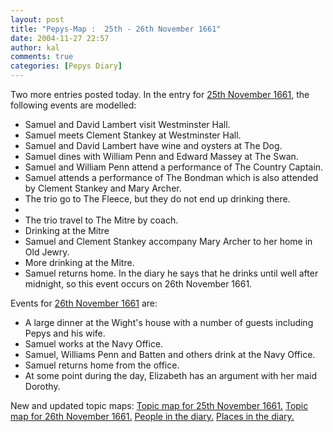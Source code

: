 ```yaml
---
layout: post
title: "Pepys-Map :  25th - 26th November 1661"
date: 2004-11-27 22:57
author: kal
comments: true
categories: [Pepys Diary]
---
```

Two more entries posted today.
In the entry for <a href="http://www.pepysdiary.com/archive/1661/11/25/index.php">25th November 1661</a>, the following events are modelled:
<ul>
<li>Samuel and David Lambert visit Westminster Hall.</li>
<li>Samuel meets Clement Stankey at Westminster Hall.</li>
<li>Samuel and David Lambert have wine and oysters at The Dog.</li>
<li>Samuel dines with William Penn and Edward Massey at The Swan.</li>
<li>Samuel and William Penn attend a performance of The Country Captain.</li>
<li>Samuel attends a performance of The Bondman which is also attended by Clement Stankey and Mary Archer.</li>
<li>The trio go to The Fleece, but they do not end up drinking there.<li>
<li>The trio travel to The Mitre by coach.</li>
<li>Drinking at the Mitre</li>
<li>Samuel and Clement Stankey accompany Mary Archer to her home in Old Jewry.</li>
<li>More drinking at the Mitre.</li>
<li>Samuel returns home. In the diary he says that he drinks until well after midnight, so this event occurs on 26th November 1661.</li>
</ul>
Events for <a href="http://www.pepysdiary.com/archive/1661/11/26/index.php">26th November 1661</a> are:
<ul>
<li>A large dinner at the Wight's house with a number of guests including Pepys and his wife.</li>
<li>Samuel works at the Navy Office.</li>
<li>Samuel, Williams Penn and Batten and others drink at the Navy Office.</li>
<li>Samuel returns home from the office.</li>
<li>At some point during the day, Elizabeth has an argument with her maid Dorothy.</li>
</ul>

<!--more-->
New and updated topic maps:
<a href="http://www.techquila.com/blog/archives/16611125.ltm">Topic map for 25th November 1661.</a>
<a href="http://www.techquila.com/blog/archives/16611126.ltm">Topic map for 26th November 1661.</a>
<a href="http://www.techquila.com/blog/archives/pepys-diary-people.ltm">People in the diary.</a>
<a href="http://www.techquila.com/blog/archives/pepys-diary-places.ltm">Places in the diary.</a>


